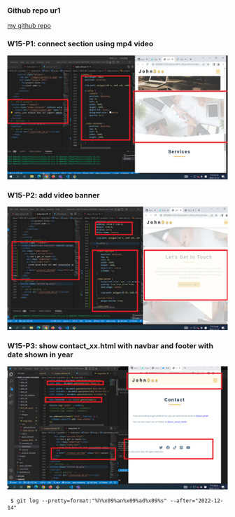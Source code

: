 ### Github repo ur1

[my github repo](https://github.com/kurch1117/sweb-1N-demo-209418069)

### W15-P1: connect section using mp4 video

 

![](w15-p1.png)
### W15-P2: add video banner

 

![](w15-p2.png)
### W15-P3: show contact_xx.html with navbar and footer with date shown in year

![](w15-p3.png)


```
 $ git log --pretty=format:"%h%x09%an%x09%ad%x09%s" --after="2022-12-14"

```